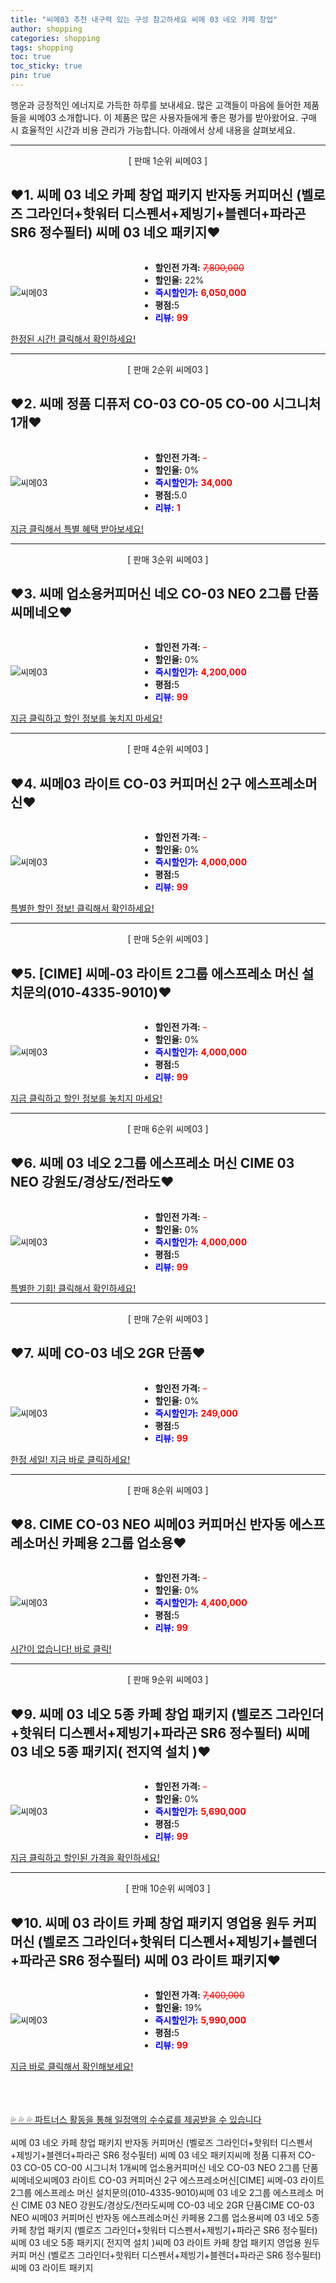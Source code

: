 ```yaml
---
title: "씨메03 추천 내구력 있는 구성 참고하세요 씨메 03 네오 카페 창업"
author: shopping
categories: shopping
tags: shopping
toc: true
toc_sticky: true
pin: true
---
```

행운과 긍정적인 에너지로 가득한 하루를 보내세요. 많은 고객들이 마음에 들어한 제품들을 씨메03 소개합니다. 이 제품은 많은 사용자들에게 좋은 평가를 받아왔어요. 구매 시 효율적인 시간과 비용 관리가 가능합니다. 아래에서 상세 내용을 살펴보세요.

---
<p class="toplist" style="margin: 0 auto; display: block; width: fit-content;">[ 판매 1순위 씨메03 ]</p>

<h2><strong>❤️1. 씨메 03 네오 카페 창업 패키지 반자동 커피머신 (벨로즈 그라인더+핫워터 디스펜서+제빙기+블렌더+파라곤 SR6 정수필터) 씨메 03 네오 패키지❤️</strong></h2>

<div style="display: flex; align-items: center;">
    <div style="flex: 0.4;">
        <img src="https://thumbnail10.coupangcdn.com/thumbnails/remote/230x230ex/image/vendor_inventory/5cf3/d163665ce5d5a025356c864c722213c646133c55972504a53f1c0e7472bc.jpg" alt="씨메03" style="max-width: 100%;">
    </div>
    <div style="flex: 0.6; margin-left: 10px;">
        <ul>
            <li><strong>할인전 가격:</strong> <del style="color: red;">7,800,000</del></li>
            <li><strong>할인율:</strong> 22%</li>
            <li><span style='color:blue'><strong>즉시할인가:</strong></span> <span style='color:red'><strong>6,050,000</strong></span></li>
            <li><strong>평점:</strong>5</li>
            <li><span style='color:blue'><strong>리뷰:</strong></span> <span style='color:red'><strong>99</strong></span></li>
        </ul>
    </div>
</div>
<div class="center">
    <a href="https://William4Davisa.github.io?lptag=AF9450613&subid=githubio&pageKey=6504418749&traceid=V0-153&itemId=14336325866&vendorItemId=81580895348" class="myButton">
        한정된 시간! 클릭해서 확인하세요!
    </a>
</div>


---
<p class="toplist" style="margin: 0 auto; display: block; width: fit-content;">[ 판매 2순위 씨메03 ]</p>

<h2><strong>❤️2. 씨메 정품 디퓨저 CO-03 CO-05 CO-00 시그니처 1개❤️</strong></h2>

<div style="display: flex; align-items: center;">
    <div style="flex: 0.4;">
        <img src="https://thumbnail6.coupangcdn.com/thumbnails/remote/230x230ex/image/vendor_inventory/f04a/a43af683ac5c6e331e6ebd364d9ec00f29e3a8685df40397c4f31571eca7.png" alt="씨메03" style="max-width: 100%;">
    </div>
    <div style="flex: 0.6; margin-left: 10px;">
        <ul>
            <li><strong>할인전 가격:</strong> <del style="color: red;">-</del></li>
            <li><strong>할인율:</strong> 0%</li>
            <li><span style='color:blue'><strong>즉시할인가:</strong></span> <span style='color:red'><strong>34,000</strong></span></li>
            <li><strong>평점:</strong>5.0</li>
            <li><span style='color:blue'><strong>리뷰:</strong></span> <span style='color:red'><strong>1</strong></span></li>
        </ul>
    </div>
</div>
<div class="center">
    <a href="https://William4Davisa.github.io?lptag=AF9450613&subid=githubio&pageKey=7533982571&traceid=V0-153&itemId=19789179145&vendorItemId=86891835031" class="myButton">
        지금 클릭해서 특별 혜택 받아보세요!
    </a>
</div>


---
<p class="toplist" style="margin: 0 auto; display: block; width: fit-content;">[ 판매 3순위 씨메03 ]</p>

<h2><strong>❤️3. 씨메 업소용커피머신 네오 CO-03 NEO 2그룹 단품 씨메네오❤️</strong></h2>

<div style="display: flex; align-items: center;">
    <div style="flex: 0.4;">
        <img src="https://thumbnail9.coupangcdn.com/thumbnails/remote/230x230ex/image/vendor_inventory/4bfb/08f293ac10fabd5f1f9afb020c5d022257711cf203bcd031f18109d9adbf.jpg" alt="씨메03" style="max-width: 100%;">
    </div>
    <div style="flex: 0.6; margin-left: 10px;">
        <ul>
            <li><strong>할인전 가격:</strong> <del style="color: red;">-</del></li>
            <li><strong>할인율:</strong> 0%</li>
            <li><span style='color:blue'><strong>즉시할인가:</strong></span> <span style='color:red'><strong>4,200,000</strong></span></li>
            <li><strong>평점:</strong>5</li>
            <li><span style='color:blue'><strong>리뷰:</strong></span> <span style='color:red'><strong>99</strong></span></li>
        </ul>
    </div>
</div>
<div class="center">
    <a href="https://William4Davisa.github.io?lptag=AF9450613&subid=githubio&pageKey=6828362851&traceid=V0-153&itemId=16202989887&vendorItemId=85520088581" class="myButton">
        지금 클릭하고 할인 정보를 놓치지 마세요!
    </a>
</div>


---
<p class="toplist" style="margin: 0 auto; display: block; width: fit-content;">[ 판매 4순위 씨메03 ]</p>

<h2><strong>❤️4. 씨메03 라이트 CO-03 커피머신 2구 에스프레소머신❤️</strong></h2>

<div style="display: flex; align-items: center;">
    <div style="flex: 0.4;">
        <img src="https://thumbnail9.coupangcdn.com/thumbnails/remote/230x230ex/image/vendor_inventory/c105/9498e10a6ea7c9c9bc528dbf5b024075cf68e90402c506804c956ead76ac.jpg" alt="씨메03" style="max-width: 100%;">
    </div>
    <div style="flex: 0.6; margin-left: 10px;">
        <ul>
            <li><strong>할인전 가격:</strong> <del style="color: red;">-</del></li>
            <li><strong>할인율:</strong> 0%</li>
            <li><span style='color:blue'><strong>즉시할인가:</strong></span> <span style='color:red'><strong>4,000,000</strong></span></li>
            <li><strong>평점:</strong>5</li>
            <li><span style='color:blue'><strong>리뷰:</strong></span> <span style='color:red'><strong>99</strong></span></li>
        </ul>
    </div>
</div>
<div class="center">
    <a href="https://William4Davisa.github.io?lptag=AF9450613&subid=githubio&pageKey=5348513436&traceid=V0-153&itemId=7860588772&vendorItemId=81224171600" class="myButton">
        특별한 할인 정보! 클릭해서 확인하세요!
    </a>
</div>


---
<p class="toplist" style="margin: 0 auto; display: block; width: fit-content;">[ 판매 5순위 씨메03 ]</p>

<h2><strong>❤️5. [CIME] 씨메-03 라이트 2그룹 에스프레소 머신 설치문의(010-4335-9010)❤️</strong></h2>

<div style="display: flex; align-items: center;">
    <div style="flex: 0.4;">
        <img src="https://thumbnail10.coupangcdn.com/thumbnails/remote/230x230ex/image/vendor_inventory/84ab/1f6056cb11b2629a40a558742c4f85b57ef1fb43c9eb1e6751d031576e2f.jpeg" alt="씨메03" style="max-width: 100%;">
    </div>
    <div style="flex: 0.6; margin-left: 10px;">
        <ul>
            <li><strong>할인전 가격:</strong> <del style="color: red;">-</del></li>
            <li><strong>할인율:</strong> 0%</li>
            <li><span style='color:blue'><strong>즉시할인가:</strong></span> <span style='color:red'><strong>4,000,000</strong></span></li>
            <li><strong>평점:</strong>5</li>
            <li><span style='color:blue'><strong>리뷰:</strong></span> <span style='color:red'><strong>99</strong></span></li>
        </ul>
    </div>
</div>
<div class="center">
    <a href="https://William4Davisa.github.io?lptag=AF9450613&subid=githubio&pageKey=7488372470&traceid=V0-153&itemId=19576270913&vendorItemId=86683914348" class="myButton">
        지금 클릭하고 할인 정보를 놓치지 마세요!
    </a>
</div>


---
<p class="toplist" style="margin: 0 auto; display: block; width: fit-content;">[ 판매 6순위 씨메03 ]</p>

<h2><strong>❤️6. 씨메 03 네오 2그룹 에스프레소 머신 CIME 03 NEO 강원도/경상도/전라도❤️</strong></h2>

<div style="display: flex; align-items: center;">
    <div style="flex: 0.4;">
        <img src="https://thumbnail7.coupangcdn.com/thumbnails/remote/230x230ex/image/vendor_inventory/5400/3550234a9ec59ae982fc2cc7f330b2dabb46dc8e666942bc1aa684dc372a.jpeg" alt="씨메03" style="max-width: 100%;">
    </div>
    <div style="flex: 0.6; margin-left: 10px;">
        <ul>
            <li><strong>할인전 가격:</strong> <del style="color: red;">-</del></li>
            <li><strong>할인율:</strong> 0%</li>
            <li><span style='color:blue'><strong>즉시할인가:</strong></span> <span style='color:red'><strong>4,000,000</strong></span></li>
            <li><strong>평점:</strong>5</li>
            <li><span style='color:blue'><strong>리뷰:</strong></span> <span style='color:red'><strong>99</strong></span></li>
        </ul>
    </div>
</div>
<div class="center">
    <a href="https://William4Davisa.github.io?lptag=AF9450613&subid=githubio&pageKey=7760393975&traceid=V0-153&itemId=20925732114&vendorItemId=87992529494" class="myButton">
        특별한 기회! 클릭해서 확인하세요!
    </a>
</div>


---
<p class="toplist" style="margin: 0 auto; display: block; width: fit-content;">[ 판매 7순위 씨메03 ]</p>

<h2><strong>❤️7. 씨메 CO-03 네오 2GR 단품❤️</strong></h2>

<div style="display: flex; align-items: center;">
    <div style="flex: 0.4;">
        <img src="https://thumbnail6.coupangcdn.com/thumbnails/remote/230x230ex/image/vendor_inventory/45c3/4bba56d6fff299e7dbd6712b42681ffeac6f068c9ed7ba536d02a3425f0d.jpg" alt="씨메03" style="max-width: 100%;">
    </div>
    <div style="flex: 0.6; margin-left: 10px;">
        <ul>
            <li><strong>할인전 가격:</strong> <del style="color: red;">-</del></li>
            <li><strong>할인율:</strong> 0%</li>
            <li><span style='color:blue'><strong>즉시할인가:</strong></span> <span style='color:red'><strong>249,000</strong></span></li>
            <li><strong>평점:</strong>5</li>
            <li><span style='color:blue'><strong>리뷰:</strong></span> <span style='color:red'><strong>99</strong></span></li>
        </ul>
    </div>
</div>
<div class="center">
    <a href="https://William4Davisa.github.io?lptag=AF9450613&subid=githubio&pageKey=7257942241&traceid=V0-153&itemId=18479007581&vendorItemId=85618861625" class="myButton">
        한정 세일! 지금 바로 클릭하세요!
    </a>
</div>


---
<p class="toplist" style="margin: 0 auto; display: block; width: fit-content;">[ 판매 8순위 씨메03 ]</p>

<h2><strong>❤️8. CIME CO-03 NEO 씨메03 커피머신 반자동 에스프레소머신 카페용 2그룹 업소용❤️</strong></h2>

<div style="display: flex; align-items: center;">
    <div style="flex: 0.4;">
        <img src="https://thumbnail9.coupangcdn.com/thumbnails/remote/230x230ex/image/vendor_inventory/ceb0/5c9799bd8760ddfc4c6fe59e62edc852936fe8cb08ae63d70fd8cf3feb4b.jpg" alt="씨메03" style="max-width: 100%;">
    </div>
    <div style="flex: 0.6; margin-left: 10px;">
        <ul>
            <li><strong>할인전 가격:</strong> <del style="color: red;">-</del></li>
            <li><strong>할인율:</strong> 0%</li>
            <li><span style='color:blue'><strong>즉시할인가:</strong></span> <span style='color:red'><strong>4,400,000</strong></span></li>
            <li><strong>평점:</strong>5</li>
            <li><span style='color:blue'><strong>리뷰:</strong></span> <span style='color:red'><strong>99</strong></span></li>
        </ul>
    </div>
</div>
<div class="center">
    <a href="https://William4Davisa.github.io?lptag=AF9450613&subid=githubio&pageKey=6259895039&traceid=V0-153&itemId=12739880302&vendorItemId=80006285556" class="myButton">
        시간이 없습니다! 바로 클릭!
    </a>
</div>


---
<p class="toplist" style="margin: 0 auto; display: block; width: fit-content;">[ 판매 9순위 씨메03 ]</p>

<h2><strong>❤️9. 씨메 03 네오 5종 카페 창업 패키지 (벨로즈 그라인더+핫워터 디스펜서+제빙기+파라곤 SR6 정수필터) 씨메 03 네오 5종 패키지( 전지역 설치 )❤️</strong></h2>

<div style="display: flex; align-items: center;">
    <div style="flex: 0.4;">
        <img src="https://thumbnail7.coupangcdn.com/thumbnails/remote/230x230ex/image/vendor_inventory/aa1a/8274b4bed829967dc00b8a1bdcdb7f9f7a4b5b2f0f21dab2597d8a597a8b.jpg" alt="씨메03" style="max-width: 100%;">
    </div>
    <div style="flex: 0.6; margin-left: 10px;">
        <ul>
            <li><strong>할인전 가격:</strong> <del style="color: red;">-</del></li>
            <li><strong>할인율:</strong> 0%</li>
            <li><span style='color:blue'><strong>즉시할인가:</strong></span> <span style='color:red'><strong>5,690,000</strong></span></li>
            <li><strong>평점:</strong>5</li>
            <li><span style='color:blue'><strong>리뷰:</strong></span> <span style='color:red'><strong>99</strong></span></li>
        </ul>
    </div>
</div>
<div class="center">
    <a href="https://William4Davisa.github.io?lptag=AF9450613&subid=githubio&pageKey=7534114071&traceid=V0-153&itemId=19789800754&vendorItemId=86892439338" class="myButton">
        지금 클릭하고 할인된 가격을 확인하세요!
    </a>
</div>


---
<p class="toplist" style="margin: 0 auto; display: block; width: fit-content;">[ 판매 10순위 씨메03 ]</p>

<h2><strong>❤️10. 씨메 03 라이트 카페 창업 패키지 영업용 원두 커피 머신 (벨로즈 그라인더+핫워터 디스펜서+제빙기+블렌더+파라곤 SR6 정수필터) 씨메 03 라이트 패키지❤️</strong></h2>

<div style="display: flex; align-items: center;">
    <div style="flex: 0.4;">
        <img src="https://thumbnail6.coupangcdn.com/thumbnails/remote/230x230ex/image/vendor_inventory/17f1/c78fc124febfc0dee2ca241ecf3ab29ed253ac8ba7b457e254701717f3fa.jpg" alt="씨메03" style="max-width: 100%;">
    </div>
    <div style="flex: 0.6; margin-left: 10px;">
        <ul>
            <li><strong>할인전 가격:</strong> <del style="color: red;">7,400,000</del></li>
            <li><strong>할인율:</strong> 19%</li>
            <li><span style='color:blue'><strong>즉시할인가:</strong></span> <span style='color:red'><strong>5,990,000</strong></span></li>
            <li><strong>평점:</strong>5</li>
            <li><span style='color:blue'><strong>리뷰:</strong></span> <span style='color:red'><strong>99</strong></span></li>
        </ul>
    </div>
</div>
<div class="center">
    <a href="https://William4Davisa.github.io?lptag=AF9450613&subid=githubio&pageKey=6504428748&traceid=V0-153&itemId=14336375674&vendorItemId=81580944581" class="myButton">
        지금 바로 클릭해서 확인해보세요!
    </a>
</div>

<br><br><br>[💦 💦 💦 파트너스 활동을 통해 일정액의 수수료를 제공받을 수 있습니다](https://link.coupang.com/a/bcpT2c)<br><br>씨메 03 네오 카페 창업 패키지 반자동 커피머신 (벨로즈 그라인더+핫워터 디스펜서+제빙기+블렌더+파라곤 SR6 정수필터) 씨메 03 네오 패키지씨메 정품 디퓨저 CO-03 CO-05 CO-00 시그니처 1개씨메 업소용커피머신 네오 CO-03 NEO 2그룹 단품 씨메네오씨메03 라이트 CO-03 커피머신 2구 에스프레소머신[CIME] 씨메-03 라이트 2그룹 에스프레소 머신 설치문의(010-4335-9010)씨메 03 네오 2그룹 에스프레소 머신 CIME 03 NEO 강원도/경상도/전라도씨메 CO-03 네오 2GR 단품CIME CO-03 NEO 씨메03 커피머신 반자동 에스프레소머신 카페용 2그룹 업소용씨메 03 네오 5종 카페 창업 패키지 (벨로즈 그라인더+핫워터 디스펜서+제빙기+파라곤 SR6 정수필터) 씨메 03 네오 5종 패키지( 전지역 설치 )씨메 03 라이트 카페 창업 패키지 영업용 원두 커피 머신 (벨로즈 그라인더+핫워터 디스펜서+제빙기+블렌더+파라곤 SR6 정수필터) 씨메 03 라이트 패키지